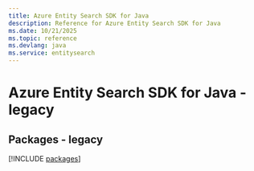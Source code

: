 ```yaml
---
title: Azure Entity Search SDK for Java
description: Reference for Azure Entity Search SDK for Java
ms.date: 10/21/2025
ms.topic: reference
ms.devlang: java
ms.service: entitysearch
---
```

# Azure Entity Search SDK for Java - legacy
## Packages - legacy
[!INCLUDE [packages](entity-search-index.md)]
